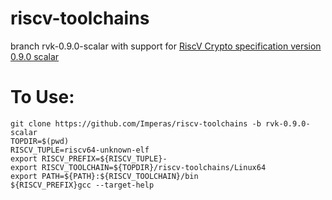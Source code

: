 # riscv-toolchains

branch rvk-0.9.0-scalar with support for [RiscV Crypto specification version 0.9.0 scalar](https://github.com/riscv/riscv-crypto/releases/tag/v0.9.0-scalar)


# To Use:
```
git clone https://github.com/Imperas/riscv-toolchains -b rvk-0.9.0-scalar
TOPDIR=$(pwd)
RISCV_TUPLE=riscv64-unknown-elf
export RISCV_PREFIX=${RISCV_TUPLE}-
export RISCV_TOOLCHAIN=${TOPDIR}/riscv-toolchains/Linux64
export PATH=${PATH}:${RISCV_TOOLCHAIN}/bin
${RISCV_PREFIX}gcc --target-help
```
